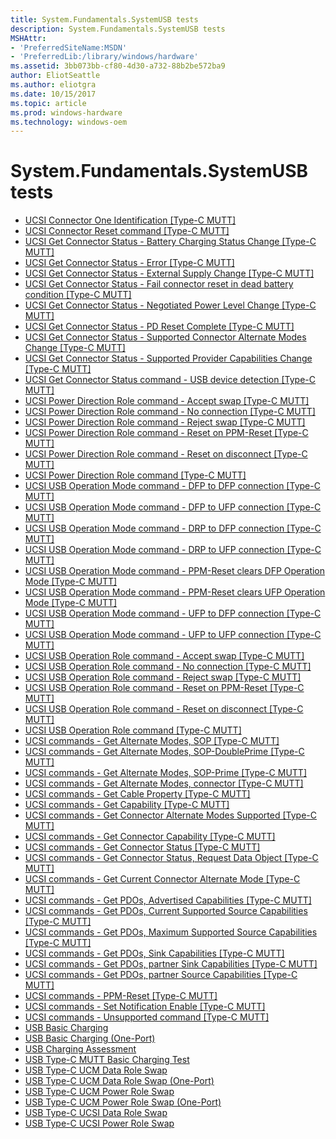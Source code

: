 ```yaml
---
title: System.Fundamentals.SystemUSB tests
description: System.Fundamentals.SystemUSB tests
MSHAttr:
- 'PreferredSiteName:MSDN'
- 'PreferredLib:/library/windows/hardware'
ms.assetid: 3bb073bb-cf80-4d30-a732-88b2be572ba9
author: EliotSeattle
ms.author: eliotgra
ms.date: 10/15/2017
ms.topic: article
ms.prod: windows-hardware
ms.technology: windows-oem
---
```


# System.Fundamentals.SystemUSB tests


-   [UCSI Connector One Identification [Type-C MUTT]](3ffa4608-b488-494f-a8d5-7aea6a28bcf3.md)
-   [UCSI Connector Reset command [Type-C MUTT]](44723264-0d92-46a1-878f-9c21df0d019d.md)
-   [UCSI Get Connector Status - Battery Charging Status Change [Type-C MUTT]](dc0dbe87-3202-4aa4-aa66-3256ca0c4f61.md)
-   [UCSI Get Connector Status - Error [Type-C MUTT]](781eacc1-c4bf-49f0-b546-068e22bdcea0.md)
-   [UCSI Get Connector Status - External Supply Change [Type-C MUTT]](70b8e509-5bc1-415e-9483-b6e6db6d438d.md)
-   [UCSI Get Connector Status - Fail connector reset in dead battery condition [Type-C MUTT]](4fb6549b-f5aa-4c34-be1f-d1ab264a7b60.md)
-   [UCSI Get Connector Status - Negotiated Power Level Change [Type-C MUTT]](a32aaf5a-2277-4894-964e-fd3409719fb0.md)
-   [UCSI Get Connector Status - PD Reset Complete [Type-C MUTT]](82d9d144-76fa-45c0-8bbc-9b8194d22344.md)
-   [UCSI Get Connector Status - Supported Connector Alternate Modes Change [Type-C MUTT]](d85c0a3d-42b9-450e-a39b-b889d8ea91d4.md)
-   [UCSI Get Connector Status - Supported Provider Capabilities Change [Type-C MUTT]](c3e032c0-35a8-427c-a8ee-6f23582e19ca.md)
-   [UCSI Get Connector Status command - USB device detection [Type-C MUTT]](51c34e25-cdda-41a7-9abd-e8b67badd9cc.md)
-   [UCSI Power Direction Role command - Accept swap [Type-C MUTT]](8891f20e-6904-4981-a042-493beb87fae2.md)
-   [UCSI Power Direction Role command - No connection [Type-C MUTT]](7e5fcf7f-ff50-4232-b3b0-fef1c6094a4c.md)
-   [UCSI Power Direction Role command - Reject swap [Type-C MUTT]](583303dc-f4fc-4731-b743-e9535b19a4f5.md)
-   [UCSI Power Direction Role command - Reset on PPM-Reset [Type-C MUTT]](a448f494-36d3-4105-8488-68619b121424.md)
-   [UCSI Power Direction Role command - Reset on disconnect [Type-C MUTT]](a3fe9515-614f-4eab-ada6-a0be74819a00.md)
-   [UCSI Power Direction Role command [Type-C MUTT]](ac1a4c15-11f7-4e03-b4eb-c808de54376d.md)
-   [UCSI USB Operation Mode command - DFP to DFP connection [Type-C MUTT]](762ca008-b155-4061-91d4-349eddcc103f.md)
-   [UCSI USB Operation Mode command - DFP to UFP connection [Type-C MUTT]](3ceb366f-3bff-4e66-a21f-fed7876f622b.md)
-   [UCSI USB Operation Mode command - DRP to DFP connection [Type-C MUTT]](d72ed492-3102-4469-969f-051ef96a62fb.md)
-   [UCSI USB Operation Mode command - DRP to UFP connection [Type-C MUTT]](154a95f2-6118-4fb9-a6b7-feab8402413a.md)
-   [UCSI USB Operation Mode command - PPM-Reset clears DFP Operation Mode [Type-C MUTT]](b767150e-c7ca-4951-9de4-fe9476d5629d.md)
-   [UCSI USB Operation Mode command - PPM-Reset clears UFP Operation Mode [Type-C MUTT]](3fc3ec0e-a282-4abb-a1dd-a81c4890d94a.md)
-   [UCSI USB Operation Mode command - UFP to DFP connection [Type-C MUTT]](86002cb6-76ee-41e3-9f72-e94b39920fa8.md)
-   [UCSI USB Operation Mode command - UFP to UFP connection [Type-C MUTT]](69dae8c5-d108-48c7-a60e-f903783a8cfc.md)
-   [UCSI USB Operation Role command - Accept swap [Type-C MUTT]](32d6b43a-ea27-459d-9f6c-e0fc51459543.md)
-   [UCSI USB Operation Role command - No connection [Type-C MUTT]](28fb956b-a410-4452-93d9-f35682470ca4.md)
-   [UCSI USB Operation Role command - Reject swap [Type-C MUTT]](9dfe32f1-a8f8-4035-8237-f704f410944b.md)
-   [UCSI USB Operation Role command - Reset on PPM-Reset [Type-C MUTT]](6ed2a259-0c01-4e91-9281-72cb3c93c3b0.md)
-   [UCSI USB Operation Role command - Reset on disconnect [Type-C MUTT]](14c75a87-f278-46ae-b7df-cdbea5eaf9ce.md)
-   [UCSI USB Operation Role command [Type-C MUTT]](62189419-97f1-4ed4-9b55-921a359b7fbe.md)
-   [UCSI commands - Get Alternate Modes, SOP [Type-C MUTT]](f5d6baed-54b5-40a1-b925-ad0f7893a32e.md)
-   [UCSI commands - Get Alternate Modes, SOP-DoublePrime [Type-C MUTT]](3e9f96e9-919a-444a-81f5-d2ed2e900bc0.md)
-   [UCSI commands - Get Alternate Modes, SOP-Prime [Type-C MUTT]](a58a05e0-4460-40f7-b1af-a7c47522895b.md)
-   [UCSI commands - Get Alternate Modes, connector [Type-C MUTT]](c8c08332-c4da-4110-8288-d94f19e1fdd8.md)
-   [UCSI commands - Get Cable Property [Type-C MUTT]](7774415d-0e0e-4589-ac87-9d470c0ef9d6.md)
-   [UCSI commands - Get Capability [Type-C MUTT]](e8683010-43bb-4c5e-be15-2102fc049e8c.md)
-   [UCSI commands - Get Connector Alternate Modes Supported [Type-C MUTT]](1e1e4acd-db00-4031-80f3-05d546795679.md)
-   [UCSI commands - Get Connector Capability [Type-C MUTT]](a41b270d-7a4e-414a-ae5c-7e6342dc0420.md)
-   [UCSI commands - Get Connector Status [Type-C MUTT]](25e9528f-504f-4657-854a-33831be9ff00.md)
-   [UCSI commands - Get Connector Status, Request Data Object [Type-C MUTT]](1ad8fec4-d9d8-4ca1-b44d-5754767746be.md)
-   [UCSI commands - Get Current Connector Alternate Mode [Type-C MUTT]](096cbfef-0b57-4539-a7fd-4e5cedddd081.md)
-   [UCSI commands - Get PDOs, Advertised Capabilities [Type-C MUTT]](b0ce85bc-3212-4104-8211-9d85fe6fe4bd.md)
-   [UCSI commands - Get PDOs, Current Supported Source Capabilities [Type-C MUTT]](5e614b96-4195-4a3c-be16-2804e3a57142.md)
-   [UCSI commands - Get PDOs, Maximum Supported Source Capabilities [Type-C MUTT]](e522a621-7377-4f99-8576-f02b67149ae3.md)
-   [UCSI commands - Get PDOs, Sink Capabilities [Type-C MUTT]](5239b6a7-11c1-47a0-a8cb-82431217b2cc.md)
-   [UCSI commands - Get PDOs, partner Sink Capabilities [Type-C MUTT]](65041602-b494-4e04-99c1-fa38d6a953a3.md)
-   [UCSI commands - Get PDOs, partner Source Capabilities [Type-C MUTT]](f06f8b6f-982a-4c6e-87e6-05f7a6044a18.md)
-   [UCSI commands - PPM-Reset [Type-C MUTT]](e888a679-034d-41a3-bc30-bf2a9bcabf78.md)
-   [UCSI commands - Set Notification Enable [Type-C MUTT]](124b2704-1502-46c8-80de-2950a15ade7b.md)
-   [UCSI commands - Unsupported command [Type-C MUTT]](95fb0c93-165b-4d42-93e7-425e7f88e45f.md)
-   [USB Basic Charging](7f445d97-75e5-4a47-bbe2-dd191228ef44.md)
-   [USB Basic Charging (One-Port)](2f0b012f-18f8-4a65-8c27-929b87de6211.md)
-   [USB Charging Assessment](6f850c14-ef5a-4a80-9c42-43321b4adef0.md)
-   [USB Type-C MUTT Basic Charging Test](37a09471-7919-4324-9a86-4566d1465bfa.md)
-   [USB Type-C UCM Data Role Swap](7532aea0-19fe-4e27-a933-f709fe8ba97b.md)
-   [USB Type-C UCM Data Role Swap (One-Port)](01c94f2d-0370-47c2-a038-be6a97083f5b.md)
-   [USB Type-C UCM Power Role Swap](409b09a8-718b-4537-ada2-95c59a1df830.md)
-   [USB Type-C UCM Power Role Swap (One-Port)](0f96665d-4b9c-41e9-9c57-f980b260c7f5.md)
-   [USB Type-C UCSI Data Role Swap](78235e16-41d4-42a5-884a-f9dd08ed34c1.md)
-   [USB Type-C UCSI Power Role Swap](41ce1085-aa0d-4feb-886c-2468c2ebb7d6.md)

 

 







